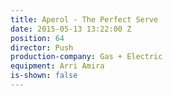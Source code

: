 ```yaml
---
title: Aperol - The Perfect Serve
date: 2015-05-13 13:22:00 Z
position: 64
director: Push
production-company: Gas + Electric
equipment: Arri Amira
is-shown: false
---
```


